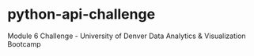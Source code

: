 # python-api-challenge
Module 6 Challenge - University of Denver Data Analytics &amp; Visualization Bootcamp
